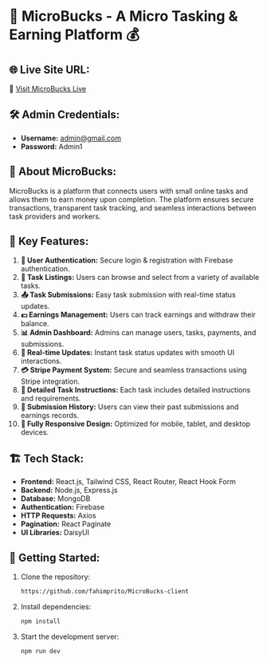 # 🌟 MicroBucks - A Micro Tasking & Earning Platform 💰

## 🌐 Live Site URL:
🔗 [Visit MicroBucks Live](https://micro-bucks.web.app/)

## 🛠 Admin Credentials:
- **Username:** admin@gmail.com  
- **Password:** Admin1

## 📖 About MicroBucks:
MicroBucks is a platform that connects users with small online tasks and allows them to earn money upon completion. The platform ensures secure transactions, transparent task tracking, and seamless interactions between task providers and workers.

## 🎯 Key Features:
1. **🔐 User Authentication:** Secure login & registration with Firebase authentication.
2. **📝 Task Listings:** Users can browse and select from a variety of available tasks.
3. **📤 Task Submissions:** Easy task submission with real-time status updates.
4. **💵 Earnings Management:** Users can track earnings and withdraw their balance.
5. **📊 Admin Dashboard:** Admins can manage users, tasks, payments, and submissions.
6. **🔄 Real-time Updates:** Instant task status updates with smooth UI interactions.
7. **💳 Stripe Payment System:** Secure and seamless transactions using Stripe integration.
8. **📜 Detailed Task Instructions:** Each task includes detailed instructions and requirements.
9. **📅 Submission History:** Users can view their past submissions and earnings records.
10. **📱 Fully Responsive Design:** Optimized for mobile, tablet, and desktop devices.

## 🏗 Tech Stack:
- **Frontend:** React.js, Tailwind CSS, React Router, React Hook Form
- **Backend:** Node.js, Express.js
- **Database:** MongoDB
- **Authentication:** Firebase
- **HTTP Requests:** Axios
- **Pagination:** React Paginate
- **UI Libraries:** DaisyUI

## 🚀 Getting Started:
1. Clone the repository:
   ```bash
   https://github.com/fahimprito/MicroBucks-client

2. Install dependencies:
    ```bash
    npm install

3. Start the development server:
    ```bash
    npm run dev

